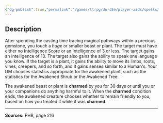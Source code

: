 ```yaml
---
{"dg-publish":true,"permalink":"/games/ttrpg/dn-d5e/player-aids/spells/level-5/awaken/","tags":["TTRPG/DND/5e","verbal","somatic","material"]}
---
```



## Description
After spending the casting time tracing magical pathways within a precious gemstone, you touch a *huge* or smaller beast or plant.
The target must have either no Intelligence Score or an Intelligence of 3 or less.
The target gains an Intelligence of 10.
The target also gains the ability to speak one language you know.
If the target is a plant, it gains the ability to move its limbs, roots, vines, creepers, and so forth, and it gains senses similar to a Human's.
Your DM chooses statistics appropriate for the awakened plant, such as the statistics for the Awakened Shrub or the Awakened Tree.

The awakened beast or plant is **charmed** by you for 30 days or until you or your companions do anything harmful to it.
When the **charmed** condition ends, the awakened creature chooses whether to remain friendly to you, based on how you treated it while it was **charmed**.

---

**Sources:** PHB, page 216
